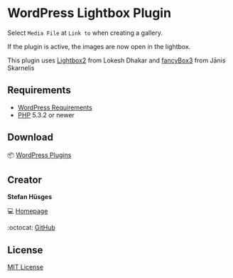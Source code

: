# WordPress Lightbox Plugin

Select `Media File` at `Link to` when creating a gallery.

If the plugin is active, the images are now open in the lightbox.

This plugin uses [Lightbox2][3] from Lokesh Dhakar and [fancyBox3][4] from Jānis Skarnelis

## Requirements

* [WordPress Requirements][5]
* [PHP][6] 5.3.2 or newer

## Download

:package: [WordPress Plugins][7]

## Creator

**Stefan Hüsges**

:computer: [Homepage][1]

:octocat: [GitHub][2]

## License

[MIT License](LICENSE)

[1]: http://www.mpcx.net
[2]: https://github.com/tronsha
[3]: https://github.com/lokesh/lightbox2
[4]: https://github.com/fancyapps/fancybox
[5]: https://wordpress.org/about/requirements/
[6]: http://php.net/
[7]: https://wordpress.org/plugins/mpcx-lightbox/
